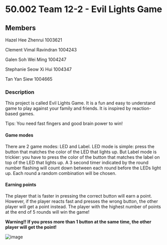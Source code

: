 # 50.002 Team 12-2 - Evil Lights Game

## Members
Hazel Hee Zhenrui 										 1003621

Clement Vimal Ravindran							1004243

Galen Soh Wei Ming 									  1004247

Stephanie Seow Xi Hui								  1004347

Tan Yan Siew 													 1004665

### Description

This project is called Evil Lights Game. It is a fun and easy to understand game to play against your family and friends. It is inspired by reaction-based games.

Tips: You need fast fingers and good brain power to win!

#### Game modes

There are 2 game modes: LED and Label. LED mode is simple: press the button that matches the color of the LED that lights up. But Label mode is trickier: you have to press the color of the button that matches the label on top of the LED that lights up. A 3 second timer indicated by the round number flashing will count down between each round before the LEDs light up. Each round a random combination will be chosen.

#### Earning points

The player that is faster in pressing the correct button will earn a point. However, if the player reacts fast and presses the wrong button, the other player will get a point instead. The player with the highest number of points at the end of 5 rounds will win the game! 

**Warning!! If you press more than 1 button at the same time, the other player will get the point!**



![image](https://user-images.githubusercontent.com/56643991/100895833-f280e780-34f8-11eb-9423-a0f538583252.png)
